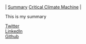 | [Summary](summary/summary.md) [Critical Climate Machine]() |

This is my summary


[Twitter](https://twitter.com/RobillardStudio)  
[LinkedIn](https://www.linkedin.com/in/gaetanrobillard/)  
[Github](https://github.com/robillardstudio)

